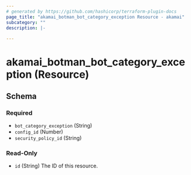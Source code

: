 ```yaml
---
# generated by https://github.com/hashicorp/terraform-plugin-docs
page_title: "akamai_botman_bot_category_exception Resource - akamai"
subcategory: ""
description: |-
  
---
```


# akamai_botman_bot_category_exception (Resource)





<!-- schema generated by tfplugindocs -->
## Schema

### Required

- `bot_category_exception` (String)
- `config_id` (Number)
- `security_policy_id` (String)

### Read-Only

- `id` (String) The ID of this resource.

